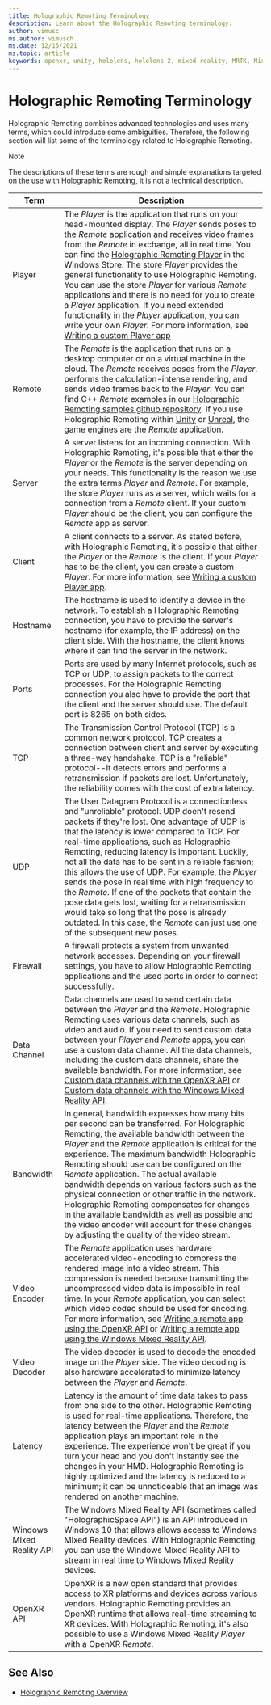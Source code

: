 ```yaml
---
title: Holographic Remoting Terminology
description: Learn about the Holographic Remoting terminology.
author: vimusc
ms.author: vimusch
ms.date: 12/15/2021
ms.topic: article
keywords: openxr, unity, hololens, hololens 2, mixed reality, MRTK, Mixed Reality Toolkit, augmented reality, virtual reality, mixed reality headsets, learn, tutorial, getting started, holographic remoting, desktop, terminology
---
```


# Holographic Remoting Terminology

Holographic Remoting combines advanced technologies and uses many terms, which could introduce some ambiguities. Therefore, the following section will list some of the terminology related to Holographic Remoting.

> [!Note]
> The descriptions of these terms are rough and simple explanations targeted on the use with Holographic Remoting, it is not a technical description.

|Term|Description|
|----|-------|
|Player|The *Player* is the application that runs on your head-mounted display. The *Player* sends poses to the *Remote* application and receives video frames from the *Remote* in exchange, all in real time. You can find the [Holographic Remoting Player](https://www.microsoft.com/p/holographic-remoting-player/9nblggh4sv40) in the Windows Store. The store *Player* provides the general functionality to use Holographic Remoting. You can use the store *Player* for various *Remote* applications and there is no need for you to create a *Player* application. If you need extended functionality in the *Player* application, you can write your own *Player*. For more information, see [Writing a custom Player app](holographic-remoting-create-player.md)
|Remote|The *Remote* is the application that runs on a desktop computer or on a virtual machine in the cloud. The *Remote* receives poses from the *Player*, performs the calculation-intense rendering, and sends video frames back to the *Player*. You can find C++ *Remote* examples in our [Holographic Remoting samples github repository](https://github.com/microsoft/MixedReality-HolographicRemoting-Samples). If you use Holographic Remoting within [Unity](../unity/preview-and-debug-your-app.md) or [Unreal](../unreal/unreal-streaming.md), the game engines are the *Remote* application.|
|Server| A server listens for an incoming connection. With Holographic Remoting, it's possible that either the *Player* or the *Remote* is the server depending on your needs. This functionality is the reason we use the extra terms *Player* and *Remote*. For example, the store *Player* runs as a server, which waits for a connection from a *Remote* client. If your custom *Player* should be the client, you can configure the *Remote* app as server.|
|Client| A client connects to a server. As stated before, with Holographic Remoting, it's possible that either the *Player* or the *Remote* is the client. If your *Player* has to be the client, you can create a custom *Player*. For more information, see [Writing a custom Player app](holographic-remoting-create-player.md).|
|Hostname| The hostname is used to identify a device in the network. To establish a Holographic Remoting connection, you have to provide the server's hostname (for example, the IP address) on the client side. With the hostname, the client knows where it can find the server in the network.|
|Ports| Ports are used by many Internet protocols, such as TCP or UDP, to assign packets to the correct processes. For the Holographic Remoting connection you also have to provide the port that the client and the server should use. The default port is 8265 on both sides.|
|TCP| The Transmission Control Protocol (TCP) is a common network protocol. TCP creates a connection between client and server by executing a three-way handshake. TCP is a "reliable" protocol--it detects errors and performs a retransmission if packets are lost. Unfortunately, the reliability comes with the cost of extra latency.|
|UDP| The User Datagram Protocol is a connectionless and "unreliable" protocol. UDP doen't resend packets if they're lost. One advantage of UDP is that the latency is lower compared to TCP. For real-time applications, such as Holographic Remoting, reducing latency is important. Luckily, not all the data has to be sent in a reliable fashion; this allows the use of UDP. For example, the *Player* sends the pose in real time with high frequency to the *Remote*. If one of the packets that contain the pose data gets lost, waiting for a retransmission would take so long that the pose is already outdated. In this case, the *Remote* can just use one of the subsequent new poses.|
|Firewall| A firewall protects a system from unwanted network accesses. Depending on your firewall settings, you have to allow Holographic Remoting applications and the used ports in order to connect successfully.|
|Data Channel| Data channels are used to send certain data between the *Player* and the *Remote*. Holographic Remoting uses various data channels, such as video and audio. If you need to send custom data between your *Player* and *Remote* apps, you can use a custom data channel. All the data channels, including the custom data channels, share the available bandwidth. For more information, see [Custom data channels with the OpenXR API](holographic-remoting-custom-data-channels-openxr.md) or [Custom data channels with the Windows Mixed Reality API](holographic-remoting-custom-data-channels.md).|
|Bandwidth| In general, bandwidth expresses how many bits per second can be transferred. For Holographic Remoting, the available bandwidth between the *Player* and the *Remote* application is critical for the experience. The maximum bandwidth Holographic Remoting should use can be configured on the *Remote* application. The actual available bandwidth depends on various factors such as the physical connection or other traffic in the network. Holographic Remoting compensates for changes in the available bandwidth as well as possible and the video encoder will account for these changes by adjusting the quality of the video stream.|
|Video Encoder| The *Remote* application uses hardware accelerated video-encoding to compress the rendered image into a video stream. This compression is needed because transmitting the uncompressed video data is impossible in real time. In your *Remote* application, you can select which video codec should be used for encoding. For more information, see [Writing a remote app using the OpenXR API](holographic-remoting-create-remote-openxr.md) or [Writing a remote app using the Windows Mixed Reality API](holographic-remoting-create-remote-wmr.md).|
|Video Decoder| The video decoder is used to decode the encoded image on the *Player* side. The video decoding is also hardware accelerated to minimize latency between the *Player* and *Remote*.|
|Latency| Latency is the amount of time data takes to pass from one side to the other. Holographic Remoting is used for real-time applications. Therefore, the latency between the *Player* and the *Remote* application plays an important role in the experience. The experience won't be great if you turn your head and you don't instantly see the changes in your HMD. Holographic Remoting is highly optimized and the latency is reduced to a minimum; it can be unnoticeable that an image was rendered on another machine.|
|Windows Mixed Reality API| The Windows Mixed Reality API (sometimes called "HolographicSpace API") is an API introduced in Windows 10 that allows allows access to Windows Mixed Reality devices. With Holographic Remoting, you can use the Windows Mixed Reality API to stream in real time to Windows Mixed Reality devices.|
|OpenXR API| OpenXR is a new open standard that provides access to XR platforms and devices across various vendors. Holographic Remoting provides an OpenXR runtime that allows real-time streaming to XR devices. With Holographic Remoting, it's also possible to use a Windows Mixed Reality *Player* with a OpenXR *Remote*.|

## See Also

* [Holographic Remoting Overview](/windows/mixed-reality/develop/native/holographic-remoting-overview)